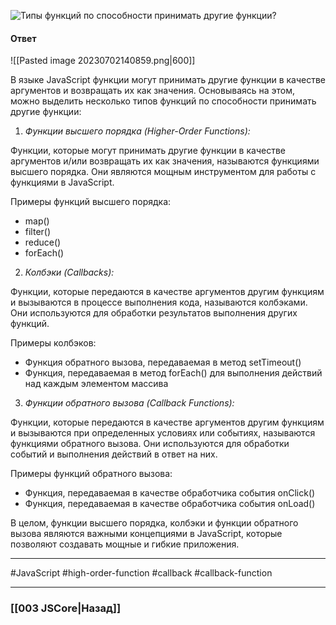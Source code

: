 ![Типы функций по способности принимать другие функции?](https://youtu.be/XtQPrt8G0n8?t=726)

#### Ответ

![[Pasted image 20230702140859.png|600]]

В языке JavaScript функции могут принимать другие функции в качестве аргументов и возвращать их как значения. Основываясь на этом, можно выделить несколько типов функций по способности принимать другие функции:

1. *Функции высшего порядка (Higher-Order Functions):*

Функции, которые могут принимать другие функции в качестве аргументов и/или возвращать их как значения, называются функциями высшего порядка. Они являются мощным инструментом для работы с функциями в JavaScript.

Примеры функций высшего порядка:
- map()
- filter()
- reduce()
- forEach()

2. *Колбэки (Callbacks):*

Функции, которые передаются в качестве аргументов другим функциям и вызываются в процессе выполнения кода, называются колбэками. Они используются для обработки результатов выполнения других функций.

Примеры колбэков:
- Функция обратного вызова, передаваемая в метод setTimeout()
- Функция, передаваемая в метод forEach() для выполнения действий над каждым элементом массива

3. *Функции обратного вызова (Callback Functions):*

Функции, которые передаются в качестве аргументов другим функциям и вызываются при определенных условиях или событиях, называются функциями обратного вызова. Они используются для обработки событий и выполнения действий в ответ на них.

Примеры функций обратного вызова:
- Функция, передаваемая в качестве обработчика события onClick()
- Функция, передаваемая в качестве обработчика события onLoad()

В целом, функции высшего порядка, колбэки и функции обратного вызова являются важными концепциями в JavaScript, которые позволяют создавать мощные и гибкие приложения.

___
#JavaScript #high-order-function #callback #callback-function

___

### [[003 JSCore|Назад]]